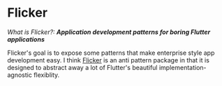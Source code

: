 # Flicker 

*What is Flicker?:* ***Application development patterns for boring Flutter applications***  

Flicker's goal is to expose some patterns that make enterprise style app development easy. I think [Flicker](https://pub.dev/packages/flutter_flicker) is an anti pattern package in that it is designed to abstract away a lot of Flutter's beautiful implementation-agnostic flexiblity. 